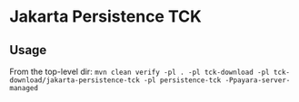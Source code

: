 # Jakarta Persistence TCK

## Usage
From the top-level dir: `mvn clean verify -pl . -pl tck-download -pl tck-download/jakarta-persistence-tck -pl persistence-tck -Ppayara-server-managed`